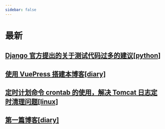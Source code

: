 ```yaml
---
sidebar: false
---
```

# 最新

## [Django 官方提出的关于测试代码过多的建议[python]](python/1.md)
## [使用 VuePress 搭建本博客[diary]](diary/2.md)
## [定时计划命令 crontab 的使用，解决 Tomcat 日志定时清理问题[linux]](linux/1.md)
## [第一篇博客[diary]](diary/1.md)
